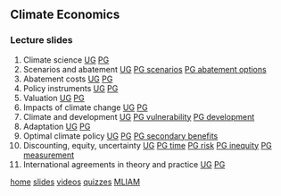## Climate Economics
### Lecture slides

1. Climate science [UG](https://github.com/rtol/ClimateEconomics/blob/main/cceug1%20science.pptx) [PG](https://github.com/rtol/ClimateEconomics/blob/main/ccepg1%20science.pptx)
2. Scenarios and abatement [UG](https://github.com/rtol/ClimateEconomics/blob/main/cceug2%20scenarios.pptx) [PG scenarios](https://github.com/rtol/ClimateEconomics/blob/main/ccepg2%20scenarios.pptx) [PG abatement options](https://github.com/rtol/ClimateEconomics/blob/main/ccepg3%20options.pptx)
3. Abatement costs [UG](https://github.com/rtol/ClimateEconomics/blob/main/cceug3%20abatement.pptx) [PG](https://github.com/rtol/ClimateEconomics/blob/main/ccepg4%20abatement.pptx)
4. Policy instruments [UG](https://github.com/rtol/ClimateEconomics/blob/main/cceug4%20instruments.pptx) [PG](https://github.com/rtol/ClimateEconomics/blob/main/ccepg5-6%20instruments.pptx)
5. Valuation [UG](https://github.com/rtol/ClimateEconomics/blob/main/cceug5%20impacts.pptx) [PG](https://github.com/rtol/ClimateEconomics/blob/main/ccepg7-8%20impacts%20and%20valuation.pptx)
6. Impacts of climate change [UG](https://github.com/rtol/ClimateEconomics/blob/main/cceug6%20econimp.pptx) [PG](https://github.com/rtol/ClimateEconomics/blob/main/ccepg9%20impacts.pptx)
7. Climate and development [UG](https://github.com/rtol/ClimateEconomics/blob/main/cceug7%20development.pptx) [PG vulnerability](https://github.com/rtol/ClimateEconomics/blob/main/ccepg10%20adaptive%20capacity.pptx) [PG development](https://github.com/rtol/ClimateEconomics/blob/main/ccepg11%20development.pptx)
8. Adaptation [UG](https://github.com/rtol/ClimateEconomics/blob/main/cceug8%20adaptation.pptx) [PG](https://github.com/rtol/ClimateEconomics/blob/main/ccepg12%20adaptation.pptx)
9. Optimal climate policy [UG](https://github.com/rtol/ClimateEconomics/blob/main/cceug9%20optimum.pptx) [PG](https://github.com/rtol/ClimateEconomics/blob/main/ccepg13%20optimum.pptx) [PG secondary benefits](https://github.com/rtol/ClimateEconomics/blob/main/ccepg14%20secben.pptx)
10. Discounting, equity, uncertainty [UG](https://github.com/rtol/ClimateEconomics/blob/main/cceug10%20aggregation.pptx) [PG time](https://github.com/rtol/ClimateEconomics/blob/main/ccepg15%20discounting.pptx) [PG risk](https://github.com/rtol/ClimateEconomics/blob/main/ccepg16%20uncertainty.pptx) [PG inequity](https://github.com/rtol/ClimateEconomics/blob/main/ccepg17%20equity.pptx) [PG measurement](http://survey.alchemer.com/s3/3262839/Quiz-PG-Measuring-preferences)
11. International agreements in theory and practice [UG](https://github.com/rtol/ClimateEconomics/blob/main/cceug11%20international.pptx) [PG](https://github.com/rtol/ClimateEconomics/blob/main/ccepg17%20international.pptx)

[home](https://rtol.github.io/ClimateEconomics/) [slides](https://rtol.github.io/ClimateEconomics/slide/) [videos](https://rtol.github.io/ClimateEconomics/video/) [quizzes](https://rtol.github.io/ClimateEconomics/quiz/) [MLIAM](https://rtol.github.io/ClimateEconomics/mliam/)
